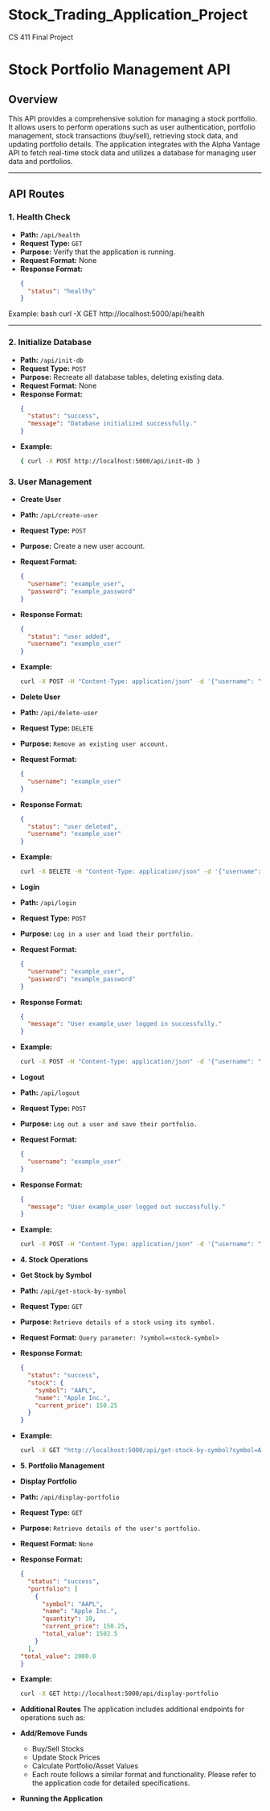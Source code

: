 # Stock_Trading_Application_Project
CS 411 Final Project
# Stock Portfolio Management API

## Overview

This API provides a comprehensive solution for managing a stock portfolio. It allows users to perform operations such as user authentication, portfolio management, stock transactions (buy/sell), retrieving stock data, and updating portfolio details. The application integrates with the Alpha Vantage API to fetch real-time stock data and utilizes a database for managing user data and portfolios.

---

## API Routes

### 1. Health Check
- **Path:** `/api/health`
- **Request Type:** `GET`
- **Purpose:** Verify that the application is running.
- **Request Format:** None
- **Response Format:**  
  ```json
  {
    "status": "healthy"
  }
Example:
bash
curl -X GET http://localhost:5000/api/health

---

### 2. Initialize Database
- **Path:** `/api/init-db`
- **Request Type:** `POST`
- **Purpose:** Recreate all database tables, deleting existing data.
- **Request Format:** None
- **Response Format:**  
  ```json
  {
    "status": "success",
    "message": "Database initialized successfully."
  }
- **Example:**
  ```bash
  { curl -X POST http://localhost:5000/api/init-db }

### 3. User Management
- **Create User**
- **Path:** `/api/create-user`
- **Request Type:** `POST`
- **Purpose:** Create a new user account.
- **Request Format:**
  ```json
  {
    "username": "example_user",
    "password": "example_password"
  }
- **Response Format:**
  ```json
  {
    "status": "user added",
    "username": "example_user"
  }
- **Example:**
  ```bash
  curl -X POST -H "Content-Type: application/json" -d '{"username": "example_user", "password": "example_password"}' http://localhost:5000/api/create-user

- **Delete User**
- **Path:** `/api/delete-user`
- **Request Type:** `DELETE`
- **Purpose:** `Remove an existing user account.`
- **Request Format:**
  ```json
  {
    "username": "example_user"
  }
- **Response Format:**
  ```json
  {
    "status": "user deleted",
    "username": "example_user"
  }
- **Example:**
  ```bash
  curl -X DELETE -H "Content-Type: application/json" -d '{"username": "example_user"}' http://localhost:5000/api/delete-user

- **Login**
- **Path:** `/api/login`
- **Request Type:** `POST`
- **Purpose:** `Log in a user and load their portfolio.`
- **Request Format:**
  ```json
  {
    "username": "example_user",
    "password": "example_password"
  }
- **Response Format:**
  ```json
  {
    "message": "User example_user logged in successfully."
  }
- **Example:**
  ```bash
  curl -X POST -H "Content-Type: application/json" -d '{"username": "example_user", "password": "example_password"}' http://localhost:5000/api/login

- **Logout**
- **Path:** `/api/logout`
- **Request Type:** `POST`
- **Purpose:** `Log out a user and save their portfolio.`
- **Request Format:**
  ```json
  {
    "username": "example_user"
  }
- **Response Format:**
  ```json
  {
    "message": "User example_user logged out successfully."
  }
- **Example:**
  ```bash
  curl -X POST -H "Content-Type: application/json" -d '{"username": "example_user"}' http://localhost:5000/api/logout

- **4. Stock Operations**
- **Get Stock by Symbol**
- **Path:** `/api/get-stock-by-symbol`
- **Request Type:** `GET`
- **Purpose:** `Retrieve details of a stock using its symbol.`
- **Request Format:** `Query parameter: ?symbol=<stock-symbol>`
- **Response Format:**
  ```json
  {
    "status": "success",
    "stock": {
      "symbol": "AAPL",
      "name": "Apple Inc.",
      "current_price": 150.25
    }
  }
- **Example:**
  ```bash
  curl -X GET "http://localhost:5000/api/get-stock-by-symbol?symbol=AAPL"

- **5. Portfolio Management**
- **Display Portfolio**
- **Path:** `/api/display-portfolio`
- **Request Type:** `GET`
- **Purpose:** `Retrieve details of the user's portfolio.`
- **Request Format:** `None`
- **Response Format:**
  ```json
  {
    "status": "success",
    "portfolio": [
      {
        "symbol": "AAPL",
        "name": "Apple Inc.",
        "quantity": 10,
        "current_price": 150.25,
        "total_value": 1502.5
      }
    ],
  "total_value": 2000.0
  }
- **Example:**
  ```bash
  curl -X GET http://localhost:5000/api/display-portfolio

- **Additional Routes**
The application includes additional endpoints for operations such as:

- **Add/Remove Funds**
  - Buy/Sell Stocks
  - Update Stock Prices
  - Calculate Portfolio/Asset Values
  - Each route follows a similar format and functionality. Please refer to the application code for detailed specifications.

- **Running the Application**

